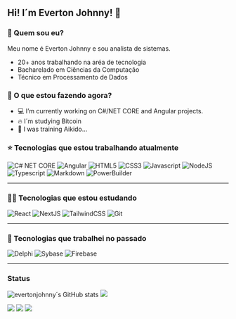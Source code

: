 ## Hi! I´m Everton Johnny! 👋

### 🤔 Quem sou eu?
Meu nome é Everton Johnny e sou analista de sistemas. 
- 20+ anos trabalhando na aréa de tecnologia
- Bacharelado em Ciências da Computação
- Técnico em Processamento de Dados

### 🥇 O que estou fazendo agora?
- 💻 I’m currently working on C#/NET CORE and Angular projects.
- 🔥 I´m studying Bitcoin
- 💬 I was training Aikido...

### ⭐ Tecnologias que estou trabalhando atualmente
![C# NET CORE](https://img.shields.io/badge/C%23-239120?style=for-the-badge&logo=csharp&logoColor=white)
![Angular](https://img.shields.io/badge/Angular-DD0031?style=for-the-badge&logo=angular&logoColor=white)
![HTML5](https://img.shields.io/badge/HTML5-E34F26?style=for-the-badge&logo=html5&logoColor=white)
![CSS3](https://img.shields.io/badge/CSS3-1572B6?style=for-the-badge&logo=css3&logoColor=white)
![Javascript](https://img.shields.io/badge/JavaScript-323330?style=for-the-badge&logo=javascript&logoColor=F7DF1E)
![NodeJS](https://img.shields.io/badge/Node.js-43853D?style=for-the-badge&logo=node.js&logoColor=white)
![Typescript](https://img.shields.io/badge/TypeScript-007ACC?style=for-the-badge&logo=typescript&logoColor=white)
![Markdown](https://img.shields.io/badge/Markdown-000000?style=for-the-badge&logo=markdown&logoColor=white)
![PowerBuilder](https://img.shields.io/badge/PowerBI-F2C811?style=for-the-badge&logo=Power%20BI&logoColor=white)

---
### 👨‍🏫 Tecnologias que estou estudando
![React](https://img.shields.io/badge/React-20232A?style=for-the-badge&logo=react&logoColor=61DAFB)
![NextJS](https://img.shields.io/badge/next.js-000000?style=for-the-badge&logo=nextdotjs&logoColor=white)
![TailwindCSS](https://img.shields.io/badge/Tailwind_CSS-38B2AC?style=for-the-badge&logo=tailwind-css&logoColor=white)
![Git](https://img.shields.io/badge/GIT-E44C30?style=for-the-badge&logo=git&logoColor=white)

---
### 📓 Tecnologias que trabalhei no passado
![Delphi](https://img.shields.io/badge/Delphi-B22222?style=for-the-badge&logo=delphi&logoColor=white)
![Sybase](https://img.shields.io/badge/Oracle-F80000?style=for-the-badge&logo=Oracle&logoColor=white)
![Firebase](https://img.shields.io/badge/firebase-ffca28?style=for-the-badge&logo=firebase&logoColor=black)

---
### Status
![evertonjohnny´s GitHub stats](https://github-readme-stats.vercel.app/api?username=evertonjohnny&hide=contribs,prs&show_icons=true&theme=dark)
![](http://github-profile-summary-cards.vercel.app/api/cards/profile-details?username=evertonjohnny&theme=dark)

<div>  
  <a href="https://www.linkedin.com/in/evertonjohnny/" target="_blank"><img src="https://img.shields.io/badge/-LinkedIn-%230077B5?style=for-the-badge&logo=linkedin&logoColor=white" target="_blank"></a> 
  <a href = "mailto:evertonprogramador@gmail.com"><img src="https://img.shields.io/badge/-Gmail-%23333?style=for-the-badge&logo=gmail&logoColor=white" target="_blank"></a> 
  <a href="https://www.youtube.com/channel/UC-cJQRI--x5fW_2NCafiFCQ" target="_blank"><img src="https://img.shields.io/badge/YouTube-FF0000?style=for-the-badge&logo=youtube&logoColor=white" target="_blank"></a>  
</div>
